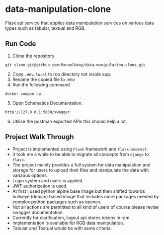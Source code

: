 # data-manipulation-clone
Flask api service that applies data manipulation services on various data types such as tabular, textual and RGB.

## Run Code
1. Clone the repository 
```commandline
git clone git@github.com:ManuelHany/data-manipulation-clone.git
```
2. Copy `.env.local` to roo directory not inside app.
3. Rename the copied file to .env
4. Run the following command
```commandline
docker compse up
```
5. Open Schematics Documentation.
```commandline
http://127.0.0.1:5000/swagger
```
6. Utilise the postman exported APIs this should help a lot. 

## Project Walk Through
- Project is implemented using `Flask` framework and `Flask-smorest`. 
- It took me a while to be able to migrate all concepts from `django` to `flask`.
- The project mainly provides a full system for data manipulation and storage for users to upload their files and manipulate the data with variaous options.
- Login system and users is applied. 
- JWT authorization is used. 
- At first I used python alpine base image but then shifted towards bullseye (debian) based image that includes more packages needed by complex python packages such as opencv.
- Not all actions are permitted to all kind of users of course please revise swagger documentation.
- Currently for clarification, logout api stores tokens in ram.
- Implementation is available for RGB data manipulation. 
- Tabular and Textual would be with same criteria.

